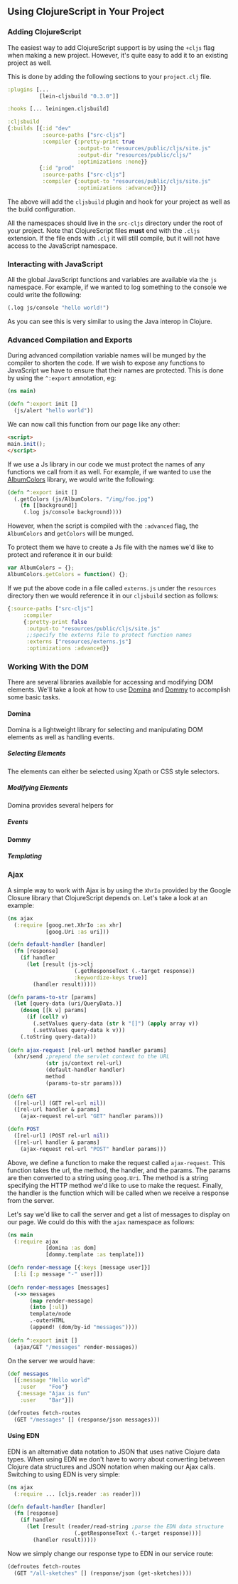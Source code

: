 ## Using ClojureScript in Your Project

### Adding ClojureScript

The easiest way to add ClojureScript support is by using the `+cljs` flag when making a new project. However, it's quite easy to add it to an existing project as well.

This is done by adding the following sections to your `project.clj` file.

```clojure
:plugins [...
          [lein-cljsbuild "0.3.0"]]  

:hooks [... leiningen.cljsbuild]

:cljsbuild
{:builds [{:id "dev"
           :source-paths ["src-cljs"] 
           :compiler {:pretty-print true 
                      :output-to "resources/public/cljs/site.js"
                      :output-dir "resources/public/cljs/"                         
                      :optimizations :none}}             
          {:id "prod"
           :source-paths ["src-cljs"] 
           :compiler {:output-to "resources/public/cljs/site.js"
                      :optimizations :advanced}}]}   
```

The above will add the `cljsbuild` plugin and hook for your project as well as the build configuration.

All the namespaces should live in the `src-cljs` directory under the root of your project. Note that ClojureScript files **must** end with the `.cljs` extension. If the file ends with `.clj` it will still compile, but it will not have access to the JavaScript namespace.

### Interacting with JavaScript

All the global JavaScript functions and variables are available via the `js` namespace. For example, if we wanted to log something to the console we could write the following:

```clojure
(.log js/console "hello world!")
```

As you can see this is very similar to using the Java interop in Clojure.

### Advanced Compilation and Exports

During advanced compilation variable names will be munged by the compiler to shorten the code. If we wish to expose any functions to JavaScript we have to ensure that their names are protected. This is done by using the `^:export` annotation, eg:

```clojure
(ns main)

(defn ^:export init []
  (js/alert "hello world"))
```

We can now call this function from our page like any other:

```html
<script>
main.init();
</script>
``` 

If we use a Js library in our code we must protect the names of any functions we call from it as well. For example, if we wanted to use the [AlbumColors](https://github.com/chengyin/albumcolors) library, we would write the following:

```clojure
(defn ^:export init []  
  (.getColors (js/AlbumColors. "/img/foo.jpg") 
    (fn [[background]]
     (.log js/console background))))
```

However, when the script is compiled with the `:advanced` flag, the `AlbumColors` and `getColors` will be munged.

To protect them we have to create a Js file with the names we'd like to protect and reference it in our build: 

```javascript
var AlbumColors = {};
AlbumColors.getColors = function() {};
```
If we put the above code in a file called `externs.js` under the `resources` directory then we would reference it in our `cljsbuild` section as follows: 

```clojure
{:source-paths ["src-cljs"]
     :compiler
     {:pretty-print false
      :output-to "resources/public/cljs/site.js"
      ;;specify the externs file to protect function names
      :externs ["resources/externs.js"]
      :optimizations :advanced}}
```

### Working With the DOM

There are several libraries available for accessing and modifying DOM elements. We'll take a look at how to use [Domina](https://github.com/levand/domina) and [Dommy](https://github.com/Prismatic/dommy) to accomplish some basic tasks.

#### Domina

Domina is a lightweight library for selecting and manipulating DOM elements as well as handling events. 

##### Selecting Elements

The elements can either be selected using Xpath or CSS style selectors.

##### Modifying Elements

Domina provides several helpers for 

##### Events

#### Dommy

##### Templating

### Ajax

A simple way to work with Ajax is by using the `XhrIo` provided by the Google Closure library that ClojureScript depends on. Let's take a look at an example:

```clojure
(ns ajax
  (:require [goog.net.XhrIo :as xhr]
            [goog.Uri :as uri]))

(defn default-handler [handler] 
  (fn [response]
    (if handler 
      (let [result (js->clj 
                     (.getResponseText (.-target response))
                     :keywordize-keys true)]
        (handler result)))))

(defn params-to-str [params]
  (let [query-data (uri/QueryData.)] 
    (doseq [[k v] params] 
      (if (coll? v)
        (.setValues query-data (str k "[]") (apply array v))
        (.setValues query-data k v)))
    (.toString query-data)))
                        
(defn ajax-request [rel-url method handler params]
  (xhr/send ;prepend the servlet context to the URL
            (str js/context rel-url) 
            (default-handler handler) 
            method 
            (params-to-str params)))
            
(defn GET
  ([rel-url] (GET rel-url nil))
  ([rel-url handler & params]
    (ajax-request rel-url "GET" handler params)))

(defn POST
  ([rel-url] (POST rel-url nil))
  ([rel-url handler & params]
    (ajax-request rel-url "POST" handler params)))
```

Above, we define a function to make the request called `ajax-request`. This function takes the url, the method, the handler, and the params. The params are then converted to a string using `goog.Uri`. The method is a string specifying the HTTP method we'd like to use to make the request. Finally, the handler is the function which will be called when we receive a response from the server.

Let's say we'd like to call the server and get a list of messages to display on our page. We could do this with the `ajax` namespace as follows:

```clojure
(ns main
  (:require ajax
            [domina :as dom]
            [dommy.template :as template]))

(defn render-message [{:keys [message user]}]
  [:li [:p message "-" user]])
  
(defn render-messages [messages]
  (->> messages
       (map render-message)         
       (into [:ul])
       template/node
       .-outerHTML
       (append! (dom/by-id "messages"))))
        
(defn ^:export init []
  (ajax/GET "/messages" render-messages))  
```

On the server we would have:

```clojure
(def messages
  [{:message "Hello world"
    :user    "Foo"}
   {:message "Ajax is fun"
    :user    "Bar"}])

(defroutes fetch-routes  
  (GET "/messages" [] (response/json messages)))
```

#### Using EDN

EDN is an alternative data notation to JSON that uses native Clojure data types. When using EDN we don't have to worry about converting between Clojure data structures and JSON notation when making our Ajax calls. Switching to using EDN is very simple:

```clojure
(ns ajax
  (:require ... [cljs.reader :as reader]))

(defn default-handler [handler] 
  (fn [response]
    (if handler 
      (let [result (reader/read-string ;parse the EDN data structure
                     (.getResponseText (.-target response)))]
        (handler result)))))

```

Now we simply change our response type to EDN in our service route:

```clojure
(defroutes fetch-routes  
  (GET "/all-sketches" [] (response/json (get-sketches))))
```


